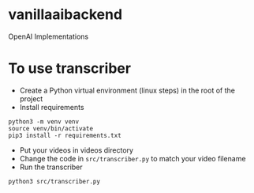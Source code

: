 # vanillaaibackend

OpenAI Implementations

# To use transcriber

- Create a Python virtual environment (linux steps) in the root of the project
- Install requirements

```
python3 -m venv venv
source venv/bin/activate
pip3 install -r requirements.txt
```

- Put your videos in videos directory
- Change the code in `src/transcriber.py` to match your video filename
- Run the transcriber

```
python3 src/transcriber.py
```

